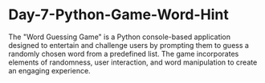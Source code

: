 # Day-7-Python-Game-Word-Hint
The "Word Guessing Game" is a Python console-based application designed to entertain and challenge users by prompting them to guess a randomly chosen word from a predefined list. The game incorporates elements of randomness, user interaction, and word manipulation to create an engaging experience.
